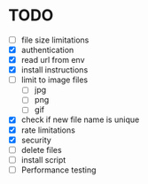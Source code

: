 # TODO
- [ ] file size limitations
- [x] authentication
- [x] read url from env
- [x] install instructions
- [ ] limit to image files
  - [ ] jpg
  - [ ] png
  - [ ] gif
- [x] check if new file name is unique
- [x] rate limitations
- [x] security
- [ ] delete files
- [ ] install script
- [ ] Performance testing
